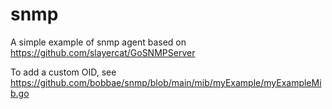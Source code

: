 # snmp

A simple example of snmp agent based on 
https://github.com/slayercat/GoSNMPServer

To add a custom OID, see
https://github.com/bobbae/snmp/blob/main/mib/myExample/myExampleMib.go

